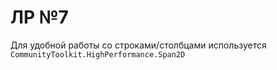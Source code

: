 # ЛР №7
Для удобной работы со строками/столбцами используется `CommunityToolkit.HighPerformance.Span2D`
